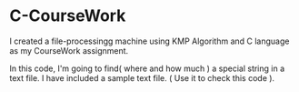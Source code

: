 # C-CourseWork
 I created a file-processingg machine using KMP Algorithm and C language as my CourseWork assignment.

 In this code, I'm going to find( where and how much ) a  special string in a text file. 
 I have included a sample text file. ( Use it to check this code ).
